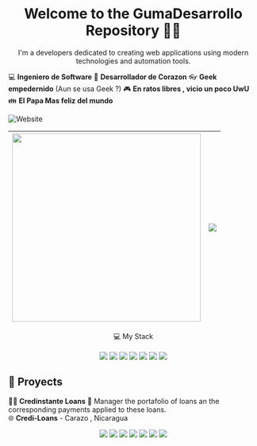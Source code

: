 
<h1 align='center'>
  Welcome to the GumaDesarrollo Repository 👨‍💻
</h1>
<p align='center'>
 I'm a developers dedicated to creating web applications using modern technologies and automation tools.
</p>


:computer: **Ingeniero de Software**
:pencil: **Desarrollador de Corazon**
:eyeglasses: **Geek empedernido** (Aun se usa Geek ?)
:video_game: **En ratos libres , vicio un poco UwU**
:family: **El Papa Mas feliz del mundo**

<p align='center'>
  
 ![Website](https://img.shields.io/badge/marangelo.lat-up-green?style=for-the-badge)

</p>

<p align='center'>
  


| <a href="#"><img src="https://github-readme-stats.vercel.app/api?username=marangelo&show_icons=true&count_private=true&theme=dark" width="380"></a> | <a href="#"><img align="center" src="https://github-readme-stats.vercel.app/api/top-langs/?username=marangelo&layout=compact&theme=dark&hide_border=true"/></a> |
| ------------- | ------------- |

  
</p>
<p align='center'>
  💻 My Stack<br/><br/>
  <img src="https://img.shields.io/badge/Ubuntu-E95420?style=for-the-badge&logo=ubuntu&logoColor=white" />
  <img src="https://img.shields.io/badge/Docker-2CA5E0?style=for-the-badge&logo=docker&logoColor=white" />
  <img src="https://img.shields.io/badge/kubernetes-326ce5.svg?&style=for-the-badge&logo=kubernetes&logoColor=white" />
  <img src="https://img.shields.io/badge/Laravel-FF2D20?style=for-the-badge&logo=laravel&logoColor=white" />
  <img src="https://img.shields.io/badge/HTML5-E34F26?style=for-the-badge&logo=html5&logoColor=white" />
  <img src="https://img.shields.io/badge/CSS3-1572B6?style=for-the-badge&logo=css3&logoColor=white" />
  <img src="https://img.shields.io/badge/MySQL-005C84?style=for-the-badge&logo=mysql&logoColor=white" />
</p>

## 📃 Proyects

👨‍💻 **Credinstante Loans**
📝 Manager the portafolio of loans an the corresponding payments applied to these loans.\
🌐  **Credi-Loans** - Carazo , Nicaragua

<p align='center'>
  <img src="https://img.shields.io/badge/Docker-2CA5E0?style=for-the-badge&logo=docker&logoColor=white" />
  <img src="https://img.shields.io/badge/Ubuntu-E95420?style=for-the-badge&logo=ubuntu&logoColor=white" />
  <img src="https://img.shields.io/badge/Laravel-FF2D20?style=for-the-badge&logo=laravel&logoColor=white" />
  <img src="https://img.shields.io/badge/HTML5-E34F26?style=for-the-badge&logo=html5&logoColor=white" />
  <img src="https://img.shields.io/badge/CSS3-1572B6?style=for-the-badge&logo=css3&logoColor=white" />
  <img src="https://img.shields.io/badge/bootstrap-563D7C?style=for-the-badge&logo=bootstrap&logoColor=white" />
  <img src="https://img.shields.io/badge/MySQL-005C84?style=for-the-badge&logo=mysql&logoColor=white" />
</p>